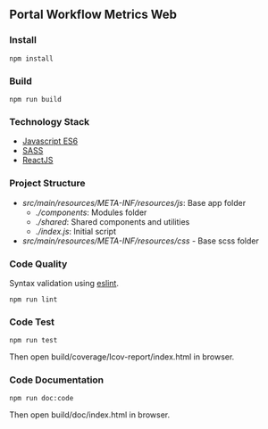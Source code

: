 ## Portal Workflow Metrics Web

### Install

```
npm install
```

### Build

```
npm run build
```

### Technology Stack

- [Javascript ES6](http://es6-features.org/#Constants)
- [SASS](https://sass-lang.com/)
- [ReactJS](https://reactjs.org/)

### Project Structure

- *src/main/resources/META-INF/resources/js*: Base app folder
    - *./components*: Modules folder
    - *./shared*: Shared components and utilities
    - *./index.js*: Initial script
- *src/main/resources/META-INF/resources/css* - Base scss folder

### Code Quality

Syntax validation using [eslint](https://eslint.org/).

```
npm run lint
```

### Code Test

```
npm run test
```

Then open build/coverage/lcov-report/index.html in browser.

### Code Documentation

```
npm run doc:code
```

Then open build/doc/index.html in browser.